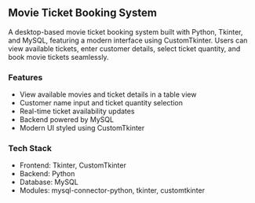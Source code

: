 ## Movie Ticket Booking System
A desktop-based movie ticket booking system built with Python, Tkinter, and MySQL, featuring a modern interface using CustomTkinter. Users can view available tickets, enter customer details, select ticket quantity, and book movie tickets seamlessly.

### Features

* View available movies and ticket details in a table view
* Customer name input and ticket quantity selection
* Real-time ticket availability updates
* Backend powered by MySQL
* Modern UI styled using CustomTkinter

### Tech Stack

* Frontend: Tkinter, CustomTkinter
* Backend: Python
* Database: MySQL
* Modules: mysql-connector-python, tkinter, customtkinter
